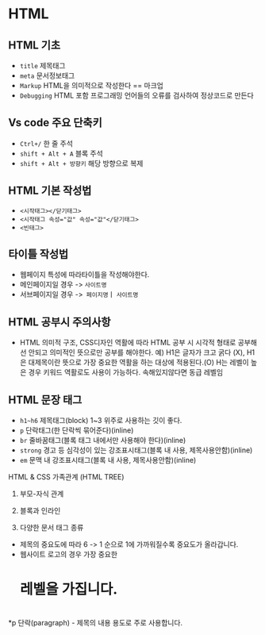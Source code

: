 # HTML
## HTML 기초
* `title` 제목태그
* `meta` 문서정보태그
* `Markup` HTML을 의미적으로 작성한다 == 마크업
* `Debugging` HTML 포함 프로그래밍 언어들의 오류를 검사하여 정상코드로 만든다
## Vs code 주요 단축키
* `Ctrl+/` 한 줄 주석
* `shift + Alt + A` 블록 주석
* `shift + Alt + 방향키` 해당 방향으로 복제
## HTML 기본 작성법
* `<시작태그></닫기태그>`
* `<시작태그 속성="값" 속성="값"</닫기태그>`
* `<빈태그>` 
## 타이틀 작성법
* 웹페이지 특성에 따라타이틀을 작성해야한다.
* 메인페이지일 경우 -> `사이트명`
* 서브페이지일 경우 ->` 페이지명`ㅣ `사이트명`
## HTML 공부시 주의사항
* HTML 의미적 구조, CSS디자인 역활에 따라 HTML 공부 시 시각적 형태로 공부해선 안되고 의미적인 뜻으로만 공부를 해야한다.
예) H1은 글자가 크고 굵다 (X), H1은 대제목이란 뜻으로 가장 중요한 역활을 하는 대상에 적용된다.(O)
H는 레벨이 높은 경우 키워드 역활로도 사용이 가능하다.
속해있지않다면 동급 레벨임

## HTML 문장 태그
* `h1~h6` 제목태그(block) 1~3 위주로 사용하는 깃이 좋다.
* `p` 단락태그(한 단락씩 묶어준다)(inline)
* `br` 줄바꿈태그(블록 태그 내에서만 사용해야 한다)(inline)
* `strong` 경고 등 심각성이 있는 강조표시태그(블록 내 사용, 제목사용안함)(inline)
* `em` 문맥 내 강조표시태그(블록 내 사용, 제목사용안함)(inline)




HTML & CSS
가족관계 (HTML TREE)
1. 부모-자식 관계

2. 블록과 인라인

3. 다양한 문서 태그 종류
* 제목의 중요도에 따라 6 -> 1 순으로 1에 가까워질수록 중요도가 올라갑니다.
* 웹사이트 로고의 경우 가장 중요한 <h1> 레벨을 가집니다.
<h1></h1>
<h2></h2>
<h3></h3>
<h4></h4>
<h5></h5>
<h6></h6>

*p 단락(paragraph) - 제목의 내용 용도로 주로 사용합니다.
